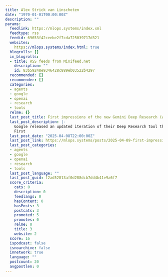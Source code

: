 ```yaml
---
title: Alex Strick van Linschoten
date: "1970-01-01T00:00:00Z"
description: ""
params:
  feedlink: https://mlops.systems/index.xml
  feedtype: rss
  feedid: 69653f42ceebe2f7cda725039717d321
  websites:
    https://mlops.systems/index.html: true
  blogrolls: []
  in_blogrolls:
  - title: RSS feeds from Minifeed.net
    description: ""
    id: 83b59248e9346428c889eb03522b4297
  recommended: []
  recommender: []
  categories:
  - agents
  - google
  - openai
  - research
  - tools
  relme: {}
  last_post_title: First impressions of the new Gemini Deep Research (with 2.5 Pro)
  last_post_description: |-
    Google released an updated iteration of their Deep Research tool that uses the new 2.5 Pro model. This was taken from a post originally made on Twitter, so please excuse the terseness.
    First
  last_post_date: "2025-04-08T22:00:00Z"
  last_post_link: https://mlops.systems/posts/2025-04-09-first-impressions-of-the-new-gemini-deep-research-with-2-5-pro.html
  last_post_categories:
  - agents
  - google
  - openai
  - research
  - tools
  last_post_language: ""
  last_post_guid: f2ad52813af0d288dcb7dd4b41e9a6f7
  score_criteria:
    cats: 0
    description: 0
    feedlangs: 0
    hasContent: 0
    hasPosts: 3
    postcats: 3
    promoted: 5
    promotes: 0
    relme: 0
    title: 3
    website: 2
  score: 16
  ispodcast: false
  isnoarchive: false
  innetwork: true
  language: ""
  postcount: 20
  avgpostlen: 0
---
```

